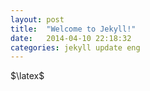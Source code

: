 ```yaml
---
layout: post
title:  "Welcome to Jekyll!"
date:   2014-04-10 22:18:32
categories: jekyll update eng
---
```


$\latex$
